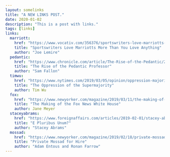 ```yaml
---
layout: somelinks
title: "A NEW LINKS POST."
date: 2020-01-02
description: "This is a post with links."
tags: [links]
links:
  marriott:
    href: "https://www.vocativ.com/356376/sportswriters-love-marriotts-more-than-you-love-anything/index.html"
    title: "Sportswriters Love Marriotts More Than You Love Anything"
    author: "Joe Lemire"
  pedantic:
    href: "https://www.chronicle.com/article/The-Rise-of-the-Pedantic/245808/"
    title: "The Rise of the Pedantic Professor"
    author: "Sam Fallon"
  timwu:
    href: "https://www.nytimes.com/2019/03/05/opinion/oppression-majority.html"
    title: "The Oppression of the Supermajority"
    author: Tim Wu
  fox:
    href: "https://www.newyorker.com/magazine/2019/03/11/the-making-of-the-fox-news-white-house"
    title: "The Making of the Fox News White House"
    author: Jane Meyer
  staceyabrams:
    href: "https://www.foreignaffairs.com/articles/2019-02-01/stacey-abrams-response-to-francis-fukuyama-identity-politics-article"
    title: "E Pluribus Unum?"
    author: "Stacey Abrams"
  mossad:
    href: "https://www.newyorker.com/magazine/2019/02/18/private-mossad-for-hire"
    title: "Private Mossad for Hire"
    author: "Adam Entous and Ronan Farrow"
---
```


